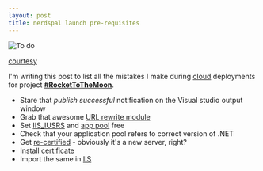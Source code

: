 ```yaml
---
layout: post
title: nerdspal launch pre-requisites
---
```


![To do](http://media4.onsugar.com/files/2014/01/16/081/n/1922441/f03ad4c4d1b6bbfb_shutterstock_160289540.jpg.xxxlarge_2x.jpg)

[courtesy](http://www.popsugar.com/smart-living/Career-Money-News-Jan-16-2014-33539493)

I'm writing this post to list all the mistakes I make during [cloud](http://cloud.google.com/) deployments for project [**#RocketToTheMoon**](https://nerdspal.com/).

 - Stare that *publish successful* notification on the Visual studio output window
 - Grab that awesome [URL rewrite module](http://stackoverflow.com/a/25317499/2404470)
 - Set [IIS_IUSRS](http://stackoverflow.com/a/18621550/2404470) and [app pool](http://stackoverflow.com/a/7334485/2404470) free
 - Check that your application pool refers to correct version of .NET
 - Get [re-certified](https://in.godaddy.com/help/request-an-ssl-certificate-562) - obviously it's a new server, right?
 - Install [certificate](http://windows.microsoft.com/en-us/windows/import-export-certificates-private-keys#1TC=windows-7)
 - Import the same in [IIS](https://www.godaddy.com/help/installing-an-ssl-certificate-in-microsoft-iis-8-4951)
 
